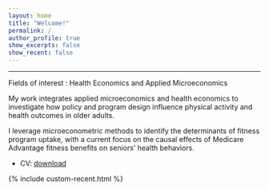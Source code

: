 ```yaml
---
layout: home
title: "Welcome!"
permalink: /
author_profile: true
show_excerpts: false
show_recent: false
---
```


---

Fields of interest : Health Economics and Applied Microeconomics

My work integrates applied microeconomics and health economics to investigate how policy and program design influence physical activity and health outcomes in older adults. 

I leverage microeconometric methods to identify the determinants of fitness program uptake, with a current focus on the causal effects of Medicare Advantage fitness benefits on seniors’ health behaviors.

- CV: [download](/files/Jung_CV.pdf)

{% include custom-recent.html %}
